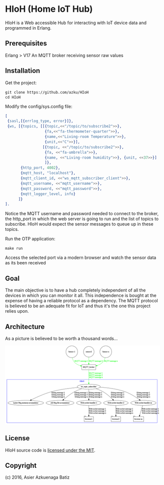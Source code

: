 # HIoH (Home IoT Hub)

HIoH is a Web accessible Hub for interacting with IoT device data and programmed in Erlang.

## Prerequisites

Erlang > V17
An MQTT broker receiving sensor raw values


## Installation

Get the project:

```
git clone https://github.com/azku/HIoH
cd HIoH
```
Modify the config/sys.config file:
 
```erlang
[
 {sasl,[{errlog_type, error}]},
 {ws, [{topics, [[{topic,<<"/topic/to/subscribe2">>},
                  {fa,<<"fa-thermometer-quarter">>},
                  {name,<<"Living-room Temperature">>},
                  {unit,<<"C">>}],
                 [{topic, <<"/topic/to/subscribe2">>}, 
                  {fa, <<"fa-umbrella">>}, 
                  {name, <<"Living-room humidity">>}, {unit, <<37>>}]
                  ]},
       {http_port, 4002},
       {mqtt_host, "localhost"},
       {mqtt_client_id, <<"ws_mqtt_subscriber_client">>},
       {mqtt_username, <<"mqtt_username">>},
       {mqtt_password, <<"mqtt_password">>},
       {mqtt_logger_level, info}
      ]}
].

```

Notice the MQTT username and password needed to connect to the broker, the http_port in which the web server is going to run and the list of topics to subscribe. HIoH would expect the sensor messages to queue up in these topics.


Run the OTP application:

```
make run

```

Access the selected port via a modern browser and watch the sensor data as its been received


## Goal

The main objective is to have a hub completely independent of all the devices in which you can monitor it all.
This independence is bought at the expense of having a reliable protocol as a dependency. The MQTT protocol is believed to
be an adequate fit for IoT and thus it's the one this project relies upon.


## Architecture

As a picture is believed to be worth a thousand words...
 
![HIoH architecture image](hioh.png?raw=true)


## License

HIoH source code is [licensed under the MIT](LICENSE.md).


## Copyright

(c) 2016, Asier Azkuenaga Batiz
